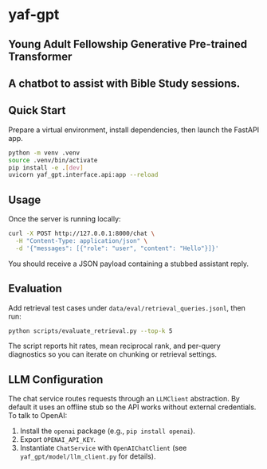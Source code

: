 # yaf-gpt

## Young Adult Fellowship Generative Pre-trained Transformer

## A chatbot to assist with Bible Study sessions.

## Quick Start

Prepare a virtual environment, install dependencies, then launch the FastAPI app.

```bash
python -m venv .venv
source .venv/bin/activate
pip install -e .[dev]
uvicorn yaf_gpt.interface.api:app --reload
```

## Usage

Once the server is running locally:

```bash
curl -X POST http://127.0.0.1:8000/chat \
  -H "Content-Type: application/json" \
  -d '{"messages": [{"role": "user", "content": "Hello"}]}'
```

You should receive a JSON payload containing a stubbed assistant reply.

## Evaluation

Add retrieval test cases under `data/eval/retrieval_queries.jsonl`, then run:

```bash
python scripts/evaluate_retrieval.py --top-k 5
```

The script reports hit rates, mean reciprocal rank, and per-query diagnostics so you can iterate on chunking or retrieval settings.

## LLM Configuration

The chat service routes requests through an `LLMClient` abstraction. By default it uses an offline stub so the API works without external credentials. To talk to OpenAI:

1. Install the `openai` package (e.g., `pip install openai`).
2. Export `OPENAI_API_KEY`.
3. Instantiate `ChatService` with `OpenAIChatClient` (see `yaf_gpt/model/llm_client.py` for details).
